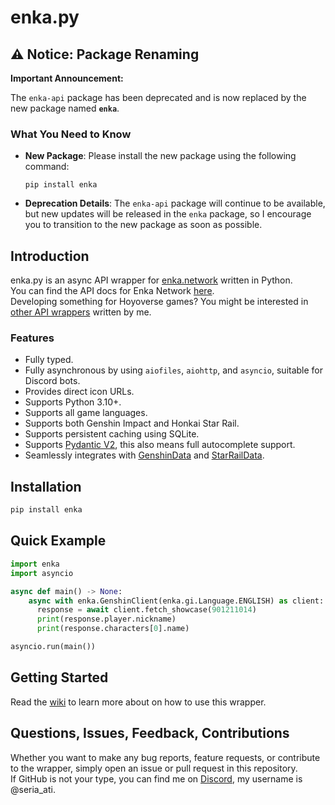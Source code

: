 # enka.py

## ⚠️ Notice: Package Renaming

**Important Announcement:**

The `enka-api` package has been deprecated and is now replaced by the new package named **`enka`**.

### What You Need to Know

- **New Package**: Please install the new package using the following command:
  ```
  pip install enka
  ```
- **Deprecation Details**: The `enka-api` package will continue to be available, but new updates will be released in the `enka` package, so I encourage you to transition to the new package as soon as possible.

## Introduction

enka.py is an async API wrapper for [enka.network](https://enka.network/) written in Python.  
You can find the API docs for Enka Network [here](http://api.enka.network/).  
Developing something for Hoyoverse games? You might be interested in [other API wrappers](https://github.com/seriaati#api-wrappers) written by me.

### Features

- Fully typed.
- Fully asynchronous by using `aiofiles`, `aiohttp`, and `asyncio`, suitable for Discord bots.
- Provides direct icon URLs.
- Supports Python 3.10+.
- Supports all game languages.
- Supports both Genshin Impact and Honkai Star Rail.
- Supports persistent caching using SQLite.
- Supports [Pydantic V2](https://github.com/pydantic/pydantic), this also means full autocomplete support.
- Seamlessly integrates with [GenshinData](https://gitlab.com/Dimbreath/AnimeGameData) and [StarRailData](https://github.com/Dimbreath/StarRailData).

## Installation

```bash
pip install enka
```

## Quick Example

```py
import enka
import asyncio

async def main() -> None:
    async with enka.GenshinClient(enka.gi.Language.ENGLISH) as client:
      response = await client.fetch_showcase(901211014)
      print(response.player.nickname)
      print(response.characters[0].name)

asyncio.run(main())
```

## Getting Started

Read the [wiki](https://github.com/seriaati/enka-py/wiki) to learn more about on how to use this wrapper.

## Questions, Issues, Feedback, Contributions

Whether you want to make any bug reports, feature requests, or contribute to the wrapper, simply open an issue or pull request in this repository.  
If GitHub is not your type, you can find me on [Discord](https://discord.com/invite/b22kMKuwbS), my username is @seria_ati.
